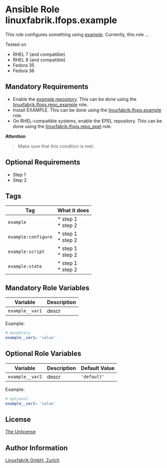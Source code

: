# Ansible Role linuxfabrik.lfops.example

This role configures something using [example](https://example.com/). Currently, this role ...

Tested on

* RHEL 7 (and compatible)
* RHEL 8 (and compatible)
* Fedora 35
* Fedora 36


## Mandatory Requirements

* Enable the [example repository](https://example.com/). This can be done using the [linuxfabrik.lfops.repo_example](https://github.com/Linuxfabrik/lfops/tree/main/roles/repo_example) role.
* Install EXAMPLE. This can be done using the [linuxfabrik.lfops.example](https://github.com/Linuxfabrik/lfops/tree/main/roles/example) role.
* On RHEL-compatible systems, enable the EPEL repository. This can be done using the [linuxfabrik.lfops.repo_epel](https://github.com/Linuxfabrik/lfops/tree/main/roles/repo_epel) role.

**Attention**

> Make sure that this condition is met.


## Optional Requirements

* Step 1
* Step 2


## Tags

| Tag                   | What it does                                 |
| ---                   | ------------                                 |
| `example`             | * step 1<br> * step 2                        |
| `example:configure`   | * step 1<br> * step 2                        |
| `example:script`      | * step 1<br> * step 2                        |
| `example:state`       | * step 1<br> * step 2                        |


## Mandatory Role Variables

| Variable | Description |
| -------- | ----------- |
| `example__var1` | descr |

Example:
```yaml
# mandatory
example__var1: 'value'
```


## Optional Role Variables

| Variable | Description | Default Value |
| -------- | ----------- | ------------- |
| `example__var2` | descr | `'default'` |

Example:
```yaml
# optional
example__var2: 'value'
```


## License

[The Unlicense](https://unlicense.org/)


## Author Information

[Linuxfabrik GmbH, Zurich](https://www.linuxfabrik.ch)
